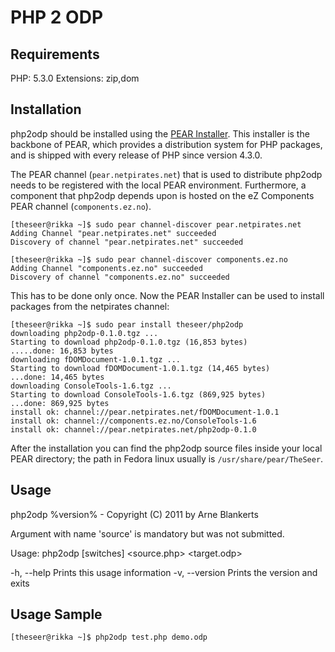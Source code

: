 PHP 2 ODP
============

Requirements
------------

PHP: 5.3.0
Extensions: zip,dom


Installation
------------

php2odp should be installed using the [PEAR Installer](http://pear.php.net/). This installer is the backbone of PEAR, which provides a distribution
system for PHP packages, and is shipped with every release of PHP since version 4.3.0.

The PEAR channel (`pear.netpirates.net`) that is used to distribute php2odp needs to be registered with the local PEAR environment.
Furthermore, a component that php2odp depends upon is hosted on the eZ Components PEAR channel (`components.ez.no`).

    [theseer@rikka ~]$ sudo pear channel-discover pear.netpirates.net
    Adding Channel "pear.netpirates.net" succeeded
    Discovery of channel "pear.netpirates.net" succeeded

    [theseer@rikka ~]$ sudo pear channel-discover components.ez.no
    Adding Channel "components.ez.no" succeeded
    Discovery of channel "components.ez.no" succeeded

This has to be done only once. Now the PEAR Installer can be used to install packages from the netpirates channel:

    [theseer@rikka ~]$ sudo pear install theseer/php2odp
    downloading php2odp-0.1.0.tgz ...
    Starting to download php2odp-0.1.0.tgz (16,853 bytes)
    .....done: 16,853 bytes
    downloading fDOMDocument-1.0.1.tgz ...
    Starting to download fDOMDocument-1.0.1.tgz (14,465 bytes)
    ...done: 14,465 bytes
    downloading ConsoleTools-1.6.tgz ...
    Starting to download ConsoleTools-1.6.tgz (869,925 bytes)
    ...done: 869,925 bytes
    install ok: channel://pear.netpirates.net/fDOMDocument-1.0.1
    install ok: channel://components.ez.no/ConsoleTools-1.6
    install ok: channel://pear.netpirates.net/php2odp-0.1.0

After the installation you can find the php2odp source files inside your local PEAR directory; the path in Fedora linux 
usually is `/usr/share/pear/TheSeer`.


Usage
-----

php2odp %version% - Copyright (C) 2011 by Arne Blankerts

Argument with name 'source' is mandatory but was not submitted.

Usage: php2odp [switches] <source.php> <target.odp>

  -h, --help       Prints this usage information
  -v, --version    Prints the version and exits


Usage Sample
------------

    [theseer@rikka ~]$ php2odp test.php demo.odp



